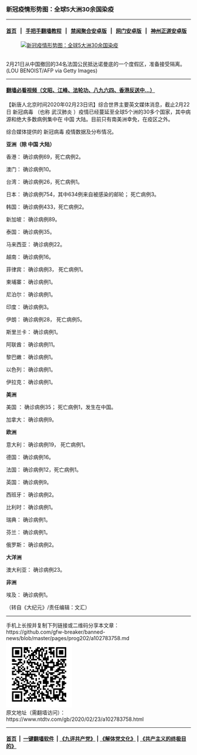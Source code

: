 ### 新冠疫情形势图：全球5大洲30余国染疫
------------------------

#### [首页](https://github.com/gfw-breaker/banned-news/blob/master/README.md) &nbsp;&nbsp;|&nbsp;&nbsp; [手把手翻墙教程](https://github.com/gfw-breaker/guides/wiki) &nbsp;&nbsp;|&nbsp;&nbsp; [禁闻聚合安卓版](https://github.com/gfw-breaker/bn-android) &nbsp;&nbsp;|&nbsp;&nbsp; [网门安卓版](https://github.com/oGate2/oGate) &nbsp;&nbsp;|&nbsp;&nbsp; [神州正道安卓版](https://github.com/SzzdOgate/update) 



<div><div class="featured_image">
 <a href="https://i.ntdtv.com/assets/uploads/2020/02/GettyImages-1202253689-600x400.jpg" target="_blank">
  <figure>
   <img alt="新冠疫情形势图：全球5大洲30余国染疫" src="https://i.ntdtv.com/assets/uploads/2020/02/GettyImages-1202253689-600x400-800x450.jpg"/>
  </figure><br/>
 </a>
 <span class="caption">
  2月21日从中国撤回的34名法国公民抵达诺曼底的一个度假区，准备接受隔离。 (LOU BENOIST/AFP via Getty Images)
 </span>
</div>
</div><hr/>

#### [翻墙必看视频（文昭、江峰、法轮功、八九六四、香港反送中...）](https://github.com/gfw-breaker/banned-news/blob/master/pages/link3.md)

<div><div class="post_content" itemprop="articleBody">
 <p>
  【新唐人北京时间2020年02月23日讯】综合世界主要英文媒体消息，截止2月22日
  <ok href="https://www.ntdtv.com/gb/新冠病毒.htm">
   新冠病毒
  </ok>
  （也称
  <ok href="https://www.ntdtv.com/gb/武汉肺炎.htm">
   武汉肺炎
  </ok>
  ）疫情已经蔓延至全球5个洲的30多个国家，其中病源和绝大多数病例集中在
  <ok href="https://www.ntdtv.com/gb/中国.htm">
   中国
  </ok>
  大陆。目前只有南美洲幸免，在疫区之外。
 </p>
 <p>
  综合媒体提供的
  <ok href="https://www.ntdtv.com/gb/新冠病毒.htm">
   新冠病毒
  </ok>
  疫情数据及分布情况。
 </p>
 <p>
  <strong>
   亚洲（除
   <ok href="https://www.ntdtv.com/gb/中国.htm">
    中国
   </ok>
   大陆）
  </strong>
 </p>
 <p>
  香港： 确诊病例69，死亡病例2。
 </p>
 <p>
  澳门： 确诊病例10。
 </p>
 <p>
  台湾： 确诊病例26，死亡病例1。
 </p>
 <p>
  日本： 确诊病例754，其中634例来自被感染的邮轮； 死亡病例3。
 </p>
 <p>
  韩国： 确诊病例433，死亡病例2。
 </p>
 <p>
  新加坡： 确诊病例89。
 </p>
 <p>
  泰国： 确诊病例35。
 </p>
 <p>
  马来西亚： 确诊病例22。
 </p>
 <p>
  越南： 确诊病例16。
 </p>
 <p>
  菲律宾： 确诊病例3， 死亡病例1。
 </p>
 <p>
  柬埔寨： 确诊病例1。
 </p>
 <p>
  尼泊尔： 确诊病例1。
 </p>
 <p>
  印度： 确诊病例3。
 </p>
 <p>
  伊朗： 确诊病例28， 死亡病例5。
 </p>
 <p>
  斯里兰卡： 确诊病例1。
 </p>
 <p>
  阿联酋： 确诊病例11。
 </p>
 <p>
  黎巴嫩： 确诊病例1。
 </p>
 <p>
  以色列： 确诊病例1。
 </p>
 <p>
  伊拉克： 确诊病例1。
 </p>
 <p>
  <strong>
   美洲
  </strong>
 </p>
 <p>
  <ok href="https://www.ntdtv.com/gb/美国.htm">
   美国
  </ok>
  ： 确诊病例35； 死亡病例1，发生在中国。
 </p>
 <p>
  加拿大： 确诊病例9。
 </p>
 <p>
  <strong>
   欧洲
  </strong>
 </p>
 <p>
  意大利： 确诊病例19， 死亡病例1。
 </p>
 <p>
  德国： 确诊病例16。
 </p>
 <p>
  法国： 确诊病例12，死亡病例1。
 </p>
 <p>
  英国： 确诊病例9。
 </p>
 <p>
  西班牙： 确诊病例2。
 </p>
 <p>
  比利时： 确诊病例1。
 </p>
 <p>
  瑞典： 确诊病例1。
 </p>
 <p>
  芬兰： 确诊病例1。
 </p>
 <p>
  俄罗斯： 确诊病例2。
 </p>
 <p>
  <strong>
   大洋洲
  </strong>
 </p>
 <p>
  澳大利亚： 确诊病例23。
 </p>
 <p>
  <strong>
   非洲
  </strong>
 </p>
 <p>
  埃及： 确诊病例1。
 </p>
 <p>
  （转自《大纪元》/责任编辑：文汇）
 </p>
 <div class="single_ad">
 </div>
</div>
</div>
<hr/>
手机上长按并复制下列链接或二维码分享本文章：<br/>
https://github.com/gfw-breaker/banned-news/blob/master/pages/prog202/a102783758.md <br/>
<a href='https://github.com/gfw-breaker/banned-news/blob/master/pages/prog202/a102783758.md'><img src='https://github.com/gfw-breaker/banned-news/blob/master/pages/prog202/a102783758.md.png'/></a> <br/>
原文地址（需翻墙访问）：https://www.ntdtv.com/gb/2020/02/23/a102783758.html


------------------------
#### [首页](https://github.com/gfw-breaker/banned-news/blob/master/README.md) &nbsp;|&nbsp; [一键翻墙软件](https://github.com/gfw-breaker/nogfw/blob/master/README.md) &nbsp;| [《九评共产党》](https://github.com/gfw-breaker/9ping.md/blob/master/README.md#九评之一评共产党是什么) | [《解体党文化》](https://github.com/gfw-breaker/jtdwh.md/blob/master/README.md) | [《共产主义的终极目的》](https://github.com/gfw-breaker/gczydzjmd.md/blob/master/README.md)


<img src='http://gfw-breaker.win/banned-news/pages/prog202/a102783758.md' width='0px' height='0px'/>